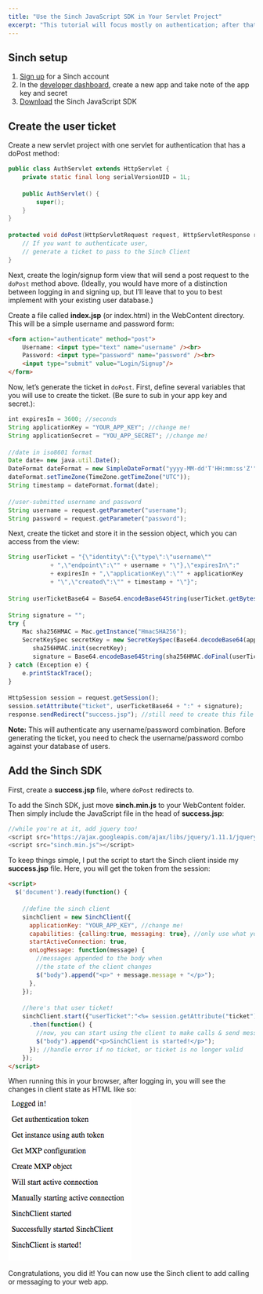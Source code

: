 ```yaml
---
title: "Use the Sinch JavaScript SDK in Your Servlet Project"
excerpt: "This tutorial will focus mostly on authentication; after that, the implementation in your HTML and JavaScript files is the same as the sample projects included in the SDK."
---
```

## Sinch setup

 1.  [Sign up](https://portal.sinch.com/#/signup) for a Sinch account
 1.  In the [developer dashboard](https://portal.sinch.com/), create a new app and take note of the app key and secret
 1.  [Download](doc:downloads) the Sinch JavaScript SDK

## Create the user ticket

Create a new servlet project with one servlet for authentication that has a doPost method:

```java
public class AuthServlet extends HttpServlet {
    private static final long serialVersionUID = 1L;

    public AuthServlet() {
        super();
    }
}

protected void doPost(HttpServletRequest request, HttpServletResponse response) throws ServletException, IOException {
    // If you want to authenticate user,
    // generate a ticket to pass to the Sinch Client
}
```

Next, create the login/signup form view that will send a post request to the `doPost` method above. (Ideally, you would have more of a distinction between logging in and signing up, but I’ll leave that to you to best implement with your existing user database.)

Create a file called **index.jsp** (or index.html) in the WebContent directory. This will be a simple username and password form:

```html
<form action="authenticate" method="post">
    Username: <input type="text" name="username" /><br>
    Password: <input type="password" name="password" /><br>
    <input type="submit" value="Login/Signup"/>
</form>
```

Now, let’s generate the ticket in `doPost`. First, define several variables that you will use to create the ticket. (Be sure to sub in your app key and secret.):

```javascript
int expiresIn = 3600; //seconds
String applicationKey = "YOUR_APP_KEY"; //change me!
String applicationSecret = "YOU_APP_SECRET"; //change me!

//date in iso8601 format
Date date= new java.util.Date();
DateFormat dateFormat = new SimpleDateFormat("yyyy-MM-dd'T'HH:mm:ss'Z'");
dateFormat.setTimeZone(TimeZone.getTimeZone("UTC"));
String timestamp = dateFormat.format(date);

//user-submitted username and password
String username = request.getParameter("username");
String password = request.getParameter("password");
```

Next, create the ticket and store it in the session object, which you can access from the view:

```javascript
String userTicket = "{\"identity\":{\"type\":\"username\""
            + ",\"endpoint\":\"" + username + "\"},\"expiresIn\":"
            + expiresIn + ",\"applicationKey\":\"" + applicationKey
            + "\",\"created\":\"" + timestamp + "\"}";

String userTicketBase64 = Base64.encodeBase64String(userTicket.getBytes());

String signature = "";
try {
    Mac sha256HMAC = Mac.getInstance("HmacSHA256");
    SecretKeySpec secretKey = new SecretKeySpec(Base64.decodeBase64(applicationSecret.getBytes()), "HmacSHA256");
       sha256HMAC.init(secretKey);
       signature = Base64.encodeBase64String(sha256HMAC.doFinal(userTicket.getBytes()));
} catch (Exception e) {
    e.printStackTrace();
}

HttpSession session = request.getSession();
session.setAttribute("ticket", userTicketBase64 + ":" + signature);
response.sendRedirect("success.jsp"); //still need to create this file
```

**Note:** This will authenticate any username/password combination. Before generating the ticket, you need to check the username/password combo against your database of users.

## Add the Sinch SDK

First, create a **success.jsp** file, where `doPost` redirects to.

To add the Sinch SDK, just move **sinch.min.js** to your WebContent folder. Then simply include the JavaScript file in the head of **success.jsp**:

```javascript
//while you're at it, add jquery too!
<script src="https://ajax.googleapis.com/ajax/libs/jquery/1.11.1/jquery.min.js"></script>
<script src="sinch.min.js"></script>
```

To keep things simple, I put the script to start the Sinch client inside my **success.jsp** file. Here, you will get the token from the session:

```html
<script>
  $('document').ready(function() {

    //define the sinch client
    sinchClient = new SinchClient({
      applicationKey: "YOUR_APP_KEY", //change me!
      capabilities: {calling:true, messaging: true}, //only use what you need here
      startActiveConnection: true,
      onLogMessage: function(message) {
        //messages appended to the body when
        //the state of the client changes
        $("body").append("<p>" + message.message + "</p>");
      },
    });

    //here's that user ticket!
    sinchClient.start({"userTicket":"<%= session.getAttribute("ticket").toString() %>"})
      .then(function() {
        //now, you can start using the client to make calls & send messages
        $("body").append("<p>SinchClient is started!</p>");
      }); //handle error if no ticket, or ticket is no longer valid
    });
</script>
```

When running this in your browser, after logging in, you will see the changes in client state as HTML like so:
![app.png](images/a47b508-app.png)

Congratulations, you did it\! You can now use the Sinch client to add calling or messaging to your web app.